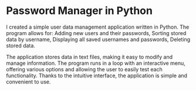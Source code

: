 # Password Manager in Python
I created a simple user data management application written in Python. The program allows for:
  Adding new users and their passwords,
  Sorting stored data by username,
  Displaying all saved usernames and passwords,
  Deleting stored data.

The application stores data in text files, making it easy to modify and manage information.
The program runs in a loop with an interactive menu, offering various options and allowing the user to easily test each functionality. Thanks to the intuitive interface, the application is simple and convenient to use.
